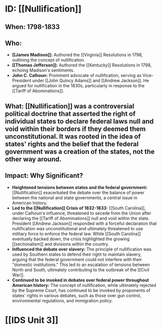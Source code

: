 # ID: [[Nullification]] 
## When: 1798-1833 

## Who: 
* **[[James Madison]]:** Authored the [[Virginia]] Resolutions in 1798, outlining the concept of nullification.
* **[[Thomas Jefferson]]:** Authored the [[Kentucky]] Resolutions in 1798, echoing Madison's sentiments.
* **John C. Calhoun:**  Prominent advocate of nullification, serving as Vice-President under [[John Quincy Adams]] and [[Andrew Jackson]].  He argued for nullification in the 1830s, particularly in response to the [[Tariff of Abominations]]. 

## What:  [[Nullification]] was a controversial political doctrine that asserted the right of individual states to declare federal laws null and void within their borders if they deemed them unconstitutional.  It was rooted in the idea of states' rights and the belief that the federal government was a creation of the states, not the other way around.

## Impact: Why Significant?
* **Heightened tensions between states and the federal government:** [[Nullification]] exacerbated the debate over the balance of power between the national and state governments, a central issue in American history.
* **Led to the [[Nullification]] Crisis of 1832-1833:**  [[South Carolina]], under Calhoun's influence, threatened to secede from the Union after declaring the [[Tariff of Abominations]] null and void within the state.  President [[Andrew Jackson]] responded with a forceful declaration that nullification was unconstitutional and ultimately threatened to use military force to enforce the federal law.  While [[South Carolina]] eventually backed down, the crisis highlighted the growing [[sectionalism]] and divisions within the country.
* **Influenced the debate over slavery:** The principle of nullification was used by Southern states to defend their right to maintain slavery, arguing that the federal government could not interfere with their "domestic institutions."  This led to an escalation of tensions between North and South, ultimately contributing to the outbreak of the [[Civil War]].
* **Continued to be invoked in debates over federal power throughout American history:**  The concept of nullification, while ultimately rejected by the Supreme Court, has continued to be invoked by proponents of states' rights in various debates, such as those over gun control, environmental regulations, and immigration policy. 

# [[IDS Unit 3]]